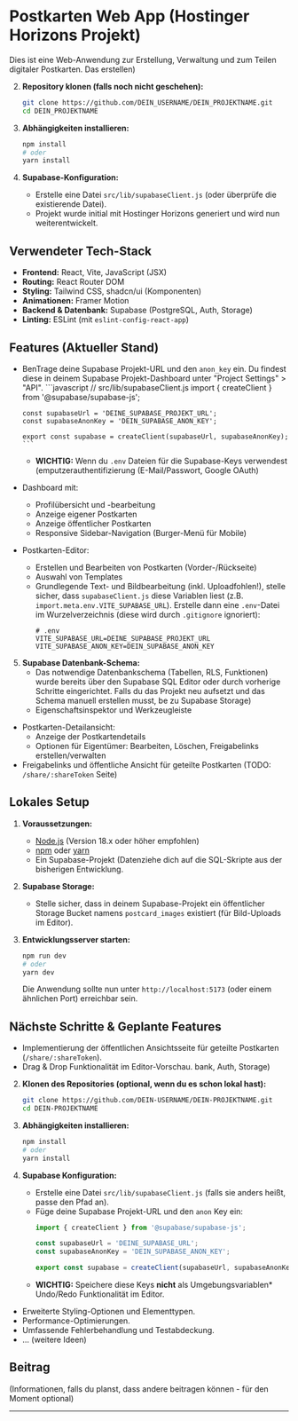 # Postkarten Web App (Hostinger Horizons Projekt)

Dies ist eine Web-Anwendung zur Erstellung, Verwaltung und zum Teilen digitaler Postkarten. Das erstellen)

2.  **Repository klonen (falls noch nicht geschehen):**
    ```bash
    git clone https://github.com/DEIN_USERNAME/DEIN_PROJEKTNAME.git
    cd DEIN_PROJEKTNAME
    ```

3.  **Abhängigkeiten installieren:**
    ```bash
    npm install
    # oder
    yarn install
    ```

4.  **Supabase-Konfiguration:**
    *   Erstelle eine Datei `src/lib/supabaseClient.js` (oder überprüfe die existierende Datei).
    *    Projekt wurde initial mit Hostinger Horizons generiert und wird nun weiterentwickelt.

## Verwendeter Tech-Stack

*   **Frontend:** React, Vite, JavaScript (JSX)
*   **Routing:** React Router DOM
*   **Styling:** Tailwind CSS, shadcn/ui (Komponenten)
*   **Animationen:** Framer Motion
*   **Backend & Datenbank:** Supabase (PostgreSQL, Auth, Storage)
*   **Linting:** ESLint (mit `eslint-config-react-app`)

## Features (Aktueller Stand)

*   BenTrage deine Supabase Projekt-URL und den `anon_key` ein. Du findest diese in deinem Supabase Projekt-Dashboard unter "Project Settings" > "API".
        ```javascript
        // src/lib/supabaseClient.js
        import { createClient } from '@supabase/supabase-js';

        const supabaseUrl = 'DEINE_SUPABASE_PROJEKT_URL';
        const supabaseAnonKey = 'DEIN_SUPABASE_ANON_KEY';

        export const supabase = createClient(supabaseUrl, supabaseAnonKey);
        ```
    *   **WICHTIG:** Wenn du `.env` Dateien für die Supabase-Keys verwendest (emputzerauthentifizierung (E-Mail/Passwort, Google OAuth)
*   Dashboard mit:
    *   Profilübersicht und -bearbeitung
    *   Anzeige eigener Postkarten
    *   Anzeige öffentlicher Postkarten
    *   Responsive Sidebar-Navigation (Burger-Menü für Mobile)
*   Postkarten-Editor:
    *   Erstellen und Bearbeiten von Postkarten (Vorder-/Rückseite)
    *   Auswahl von Templates
    *   Grundlegende Text- und Bildbearbeitung (inkl. Uploadfohlen!), stelle sicher, dass `supabaseClient.js` diese Variablen liest (z.B. `import.meta.env.VITE_SUPABASE_URL`). Erstelle dann eine `.env`-Datei im Wurzelverzeichnis (diese wird durch `.gitignore` ignoriert):
        ```env
        # .env
        VITE_SUPABASE_URL=DEINE_SUPABASE_PROJEKT_URL
        VITE_SUPABASE_ANON_KEY=DEIN_SUPABASE_ANON_KEY
        ```

5.  **Supabase Datenbank-Schema:**
    *   Das notwendige Datenbankschema (Tabellen, RLS, Funktionen) wurde bereits über den Supabase SQL Editor oder durch vorherige Schritte eingerichtet. Falls du das Projekt neu aufsetzt und das Schema manuell erstellen musst, be zu Supabase Storage)
    *   Eigenschaftsinspektor und Werkzeugleiste
*   Postkarten-Detailansicht:
    *   Anzeige der Postkartendetails
    *   Optionen für Eigentümer: Bearbeiten, Löschen, Freigabelinks erstellen/verwalten
*   Freigabelinks und öffentliche Ansicht für geteilte Postkarten (TODO: `/share/:shareToken` Seite)

## Lokales Setup

1.  **Voraussetzungen:**
    *   [Node.js](https://nodejs.org/) (Version 18.x oder höher empfohlen)
    *   [npm](https://www.npmjs.com/) oder [yarn](https://yarnpkg.com/)
    *   Ein Supabase-Projekt (Datenziehe dich auf die SQL-Skripte aus der bisherigen Entwicklung.

6.  **Supabase Storage:**
    *   Stelle sicher, dass in deinem Supabase-Projekt ein öffentlicher Storage Bucket namens `postcard_images` existiert (für Bild-Uploads im Editor).

7.  **Entwicklungsserver starten:**
    ```bash
    npm run dev
    # oder
    yarn dev
    ```
    Die Anwendung sollte nun unter `http://localhost:5173` (oder einem ähnlichen Port) erreichbar sein.

## Nächste Schritte & Geplante Features

*   Implementierung der öffentlichen Ansichtsseite für geteilte Postkarten (`/share/:shareToken`).
*   Drag & Drop Funktionalität im Editor-Vorschau.
bank, Auth, Storage)

2.  **Klonen des Repositories (optional, wenn du es schon lokal hast):**
    ```bash
    git clone https://github.com/DEIN-USERNAME/DEIN-PROJEKTNAME.git
    cd DEIN-PROJEKTNAME
    ```

3.  **Abhängigkeiten installieren:**
    ```bash
    npm install
    # oder
    yarn install
    ```

4.  **Supabase Konfiguration:**
    *   Erstelle eine Datei `src/lib/supabaseClient.js` (falls sie anders heißt, passe den Pfad an).
    *   Füge deine Supabase Projekt-URL und den `anon` Key ein:
        ```javascript
        import { createClient } from '@supabase/supabase-js';

        const supabaseUrl = 'DEINE_SUPABASE_URL';
        const supabaseAnonKey = 'DEIN_SUPABASE_ANON_KEY';

        export const supabase = createClient(supabaseUrl, supabaseAnonKey);
        ```
    *   **WICHTIG:** Speichere diese Keys **nicht** als Umgebungsvariablen*   Undo/Redo Funktionalität im Editor.
*   Erweiterte Styling-Optionen und Elementtypen.
*   Performance-Optimierungen.
*   Umfassende Fehlerbehandlung und Testabdeckung.
*   ... (weitere Ideen)

## Beitrag

(Informationen, falls du planst, dass andere beitragen können - für den Moment optional)

---